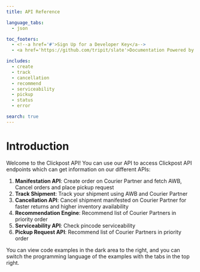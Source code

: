 ```yaml
---
title: API Reference

language_tabs:
  - json

toc_footers:
  - <!--a href='#'>Sign Up for a Developer Key</a-->
  - <a href='https://github.com/tripit/slate'>Documentation Powered by Slate</a>

includes:
  - create
  - track
  - cancellation
  - recommend
  - serviceability
  - pickup
  - status
  - error

search: true
---
```


# Introduction

Welcome to the Clickpost API! You can use our API to access Clickpost API endpoints which can get information on our different APIs:

1. __Manifestation API__: Create order on Courier Partner and fetch AWB, Cancel orders and place pickup request
2. __Track Shipment__: Track your shipment using AWB and Courier Partner
3. __Cancellation API__: Cancel shipment manifested on Courier Partner for faster returns and higher inventory availability
4. __Recommendation Engine__: Recommend list of Courier Partners in priority order
5. __Serviceability API__: Check pincode serviceability
6. __Pickup Request API__: Recommend list of Courier Partners in priority order

<!--We have language bindings in Shell, Ruby, PHP and Python!-->

You can view code examples in the dark area to the right, and you can switch the programming language of the examples with the tabs in the top right.
